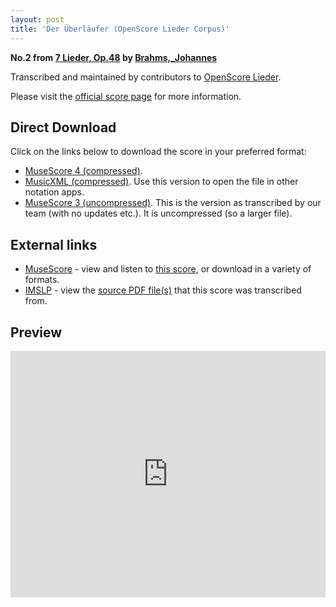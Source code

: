```yaml
---
layout: post
title: 'Der Überläufer (OpenScore Lieder Corpus)'
---
```


__No.2 from [7 Lieder, Op.48](https://fourscoreandmore.org/OpenScore/Brahms%2C_Johannes/7_Lieder%2C_Op.48/) by [Brahms,_Johannes](https://fourscoreandmore.org/OpenScore/Brahms%2C_Johannes)__

Transcribed and maintained by contributors to [OpenScore Lieder].

Please visit the [official score page] for more information.

[official score page]: https://musescore.com/openscore-lieder-corpus/scores/5071622
[OpenScore Lieder]: https://musescore.com/openscore-lieder-corpus

## Direct Download

Click on the links below to download the score in your preferred format:
- [MuseScore 4 (compressed)](https://fourscoreandmore.org/OpenScore/Brahms%2C_Johannes/7_Lieder%2C_Op.48/2_Der_%C3%9Cberl%C3%A4ufer.mscz).
- [MusicXML (compressed)](https://fourscoreandmore.org/OpenScore/Brahms%2C_Johannes/7_Lieder%2C_Op.48/2_Der_%C3%9Cberl%C3%A4ufer.mxl). Use this version to open the file in other notation apps.
- [MuseScore 3 (uncompressed)](https://raw.githubusercontent.com/OpenScore/Lieder/refs/heads/main/scores/Brahms%2C_Johannes/7_Lieder%2C_Op.48/2_Der_%C3%9Cberl%C3%A4ufer/lc5071622.mscx). This is the version as transcribed by our team (with no updates etc.). It is uncompressed (so a larger file).

## External links

- [MuseScore] - view and listen to [this score][MuseScore], or download in a variety of formats.
- [IMSLP] - view the [source PDF file(s)][IMSLP] that this score was transcribed from.

[MuseScore]: https://musescore.com/score/5071622
[IMSLP]: https://imslp.org/wiki/Special:ReverseLookup/81907

## Preview

<iframe width="100%" height="394" src="https://musescore.com/openscore-lieder-corpus/scores/5071622/embed" frameborder="0" allowfullscreen allow="autoplay; fullscreen"></iframe>
